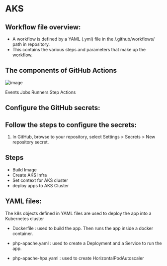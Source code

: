 # AKS

## Workflow file overview:
- A workflow is defined by a YAML (.yml) file in the /.github/workflows/ path in repository.
- This contains the various steps and parameters that make up the workflow.

## The components of GitHub Actions
![image](https://user-images.githubusercontent.com/90510921/175289232-81f4f9a7-d9fe-4e99-ad72-6f5846301d1f.png)

Events
Jobs
Runners
Step
Actions

## Configure the GitHub secrets:
## Follow the steps to configure the secrets:
1. In GitHub, browse to your repository, select Settings > Secrets > New repository secret.

## Steps 

- Build Image
- Create AKS Infra
- Set context for AKS cluster
- deploy apps to AKS Cluster

## YAML files:
  The k8s objects defined in YAML files are used to deploy the app into a Kubernetes cluster

- Dockerfile :  used to build the app. Then runs the app inside a docker container.

- php-apache.yaml : used to create a Deployment and a Service to run the app.

- php-apache-hpa.yaml : used to create HorizontalPodAutoscaler

